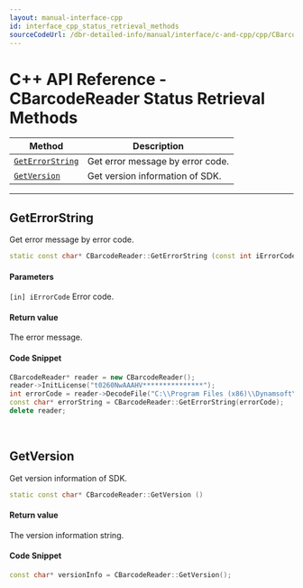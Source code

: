 ```yaml
---
layout: manual-interface-cpp
id: interface_cpp_status_retrieval_methods
sourceCodeUrl: /dbr-detailed-info/manual/interface/c-and-cpp/cpp/CBarcodeReader/methods/status-retrieval.md
---
```



# C++ API Reference - CBarcodeReader Status Retrieval Methods

  | Method               | Description |
  |----------------------|-------------|
  | [`GetErrorString`](#geterrorstring) | Get error message by error code.|
  | [`GetVersion`](#getversion) | Get version information of SDK.|

  ---





  
## GetErrorString

Get error message by error code.

```cpp
static const char* CBarcodeReader::GetErrorString (const int iErrorCode)
```

#### Parameters
`[in] iErrorCode`	Error code.

#### Return value
The error message.

#### Code Snippet
```cpp
CBarcodeReader* reader = new CBarcodeReader();
reader->InitLicense("t0260NwAAAHV***************");
int errorCode = reader->DecodeFile("C:\\Program Files (x86)\\Dynamsoft\\{Version number}\\Images\\AllSupportedBarcodeTypes.tif", "");
const char* errorString = CBarcodeReader::GetErrorString(errorCode);
delete reader;
```

&nbsp;





## GetVersion

Get version information of SDK.

```cpp
static const char* CBarcodeReader::GetVersion ()
```

#### Return value
The version information string.

#### Code Snippet
```cpp
const char* versionInfo = CBarcodeReader::GetVersion();
```
